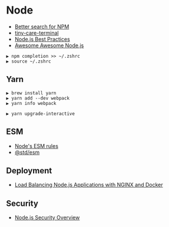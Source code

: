 # Node

* [Better search for NPM](http://node-modules.com/)
* [tiny-care-terminal](https://github.com/notwaldorf/tiny-care-terminal)
* [Node.js Best Practices](https://github.com/i0natan/nodebestpractices)
* [Awesome Awesome Node.js](https://github.com/bnb/awesome-awesome-nodejs)

```
▶ npm completion >> ~/.zshrc
▶ source ~/.zshrc
```

## Yarn

```
▶ brew install yarn
▶ yarn add --dev webpack
▶ yarn info webpack

▶ yarn upgrade-interactive
```

## ESM

* [Node's ESM rules](https://github.com/nodejs/node-eps/blob/master/002-es-modules.md)
* [@std/esm](https://medium.com/web-on-the-edge/es-modules-in-node-today-32cff914e4b)

## Deployment

* [Load Balancing Node.js Applications with NGINX and Docker](https://auth0.com/blog/load-balancing-nodejs-applications-with-nginx-and-docker/)

## Security

* [Node.js Security Overview](https://nemethgergely.com/nodejs-security-overview/)